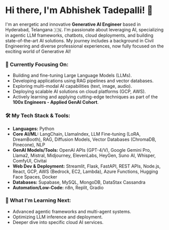 # Hi there, I'm Abhishek Tadepalli! 👋 

I'm an energetic and innovative **Generative AI Engineer** based in Hyderabad, Telangana 🇮🇳.
I'm passionate about leveraging AI, specializing in agentic LLM frameworks, chatbots, cloud deployments, and building state-of-the-art AI solutions. My journey includes a background in Civil Engineering and diverse professional experiences, now fully focused on the exciting world of Generative AI!

### 🔭 Currently Focusing On:

* Building and fine-tuning Large Language Models (LLMs).
* Developing applications using RAG pipelines and vector databases.
* Exploring multi-modal AI capabilities (text, image, audio).
* Deploying scalable AI solutions on cloud platforms (GCP, AWS).
* Actively learning and applying cutting-edge techniques as part of the **100x Engineers - Applied GenAI Cohort**.

### 🛠️ My Tech Stack & Tools:

* **Languages:** Python
* **Core AI/ML:** LangChain, LlamaIndex, LLM Fine-tuning (LoRA, DreamBooth), RAG, Diffusion Models, Vector Databases (ChromaDB, Pinecone), NLP
* **GenAI Models/Tools:** OpenAI APIs (GPT-4/V), Google Gemini Pro, Llama2, Mistral, Midjourney, ElevenLabs, HeyGen, Suno AI, Whisper, ComfyUI, Civitai
* **Web Dev & Deployment:** Streamlit, Flask, FastAPI, REST APIs, Node.js, React, GCP, AWS (Bedrock, EC2, Lambda), Azure Functions, Hugging Face Spaces, Docker
* **Databases:** Supabase, MySQL, MongoDB, DataStax Cassandra
* **Automation/Low-Code:** n8n, Replit, Gradio

### 🌱 What I'm Learning Next:

* Advanced agentic frameworks and multi-agent systems.
* Optimizing LLM inference and deployment.
* Deeper dive into specific cloud AI services.


